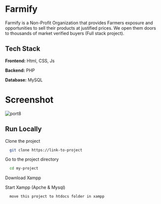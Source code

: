 # Farmify
Farmify is a Non-Profit Organization that provides Farmers exposure and opportunities to sell their products at justified prices. We open them doors to thousands of market verified buyers (Full stack project).

## Tech Stack

**Frontend:** Html, CSS, Js

**Backend:** PHP

**Database:** MySQL


# Screenshot

![port8](https://github.com/TheHimanshuDixit/Blood-Donation-Management-System/assets/107857348/9eceb2cf-3bf1-4cdc-b81b-7735082e6bde)


## Run Locally

Clone the project

```bash
  git clone https://link-to-project
```

Go to the project directory

```bash
  cd my-project
```

Download Xampp

Start Xampp (Apche & Mysql)

```
  move this project to htdocs folder in xampp
```

